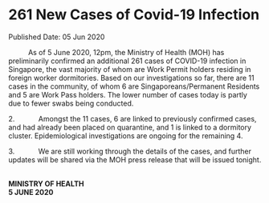 <html>
    <meta http-equiv="Content-Type" content="text/html; charset=utf-8"/>
    <meta charset="utf-8"/>
    <title>261 New Cases of Covid-19 Infection</title>
    <body><h1>261 New Cases of Covid-19 Infection</h1>
    <p>Published Date: 05 Jun 2020</p> <p>&nbsp;&nbsp;&nbsp;&nbsp;&nbsp;&nbsp;&nbsp;&nbsp;&nbsp; As of 5 June 2020, 12pm, the Ministry of Health (MOH) has preliminarily confirmed an additional 261 cases of COVID-19 infection in Singapore, the vast majority of whom are Work Permit holders residing in foreign worker dormitories. Based on our investigations so far, there are 11 cases in the community, of whom 6 are Singaporeans/Permanent Residents and 5 are Work Pass holders. The lower number of cases today is partly due to fewer swabs being conducted.</p><p>2.&nbsp;&nbsp;&nbsp;&nbsp;&nbsp;&nbsp;&nbsp;&nbsp;&nbsp;&nbsp;&nbsp; Amongst the 11 cases, 6 are linked to previously confirmed cases, and had already been placed on quarantine, and 1 is linked to a dormitory cluster. Epidemiological investigations are ongoing for the remaining 4.</p><p>3.&nbsp;&nbsp;&nbsp;&nbsp;&nbsp;&nbsp;&nbsp;&nbsp;&nbsp;&nbsp;&nbsp; We are still working through the details of the cases, and further updates will be shared via the MOH press release that will be issued tonight. </p><p><br><strong>MINISTRY OF HEALTH<br>5 JUNE 2020</strong></p></body>
</html>